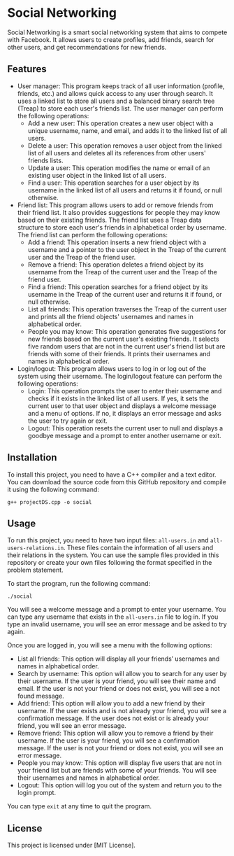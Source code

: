 # Social Networking

Social Networking is a smart social networking system that aims to compete with Facebook. It allows users to create profiles, add friends, search for other users, and get recommendations for new friends.

## Features

- User manager: This program keeps track of all user information (profile, friends, etc.) and allows quick access to any user through search. It uses a linked list to store all users and a balanced binary search tree (Treap) to store each user's friends list. The user manager can perform the following operations:
  - Add a new user: This operation creates a new user object with a unique username, name, and email, and adds it to the linked list of all users.
  - Delete a user: This operation removes a user object from the linked list of all users and deletes all its references from other users' friends lists.
  - Update a user: This operation modifies the name or email of an existing user object in the linked list of all users.
  - Find a user: This operation searches for a user object by its username in the linked list of all users and returns it if found, or null otherwise.
- Friend list: This program allows users to add or remove friends from their friend list. It also provides suggestions for people they may know based on their existing friends. The friend list uses a Treap data structure to store each user's friends in alphabetical order by username. The friend list can perform the following operations:
  - Add a friend: This operation inserts a new friend object with a username and a pointer to the user object in the Treap of the current user and the Treap of the friend user.
  - Remove a friend: This operation deletes a friend object by its username from the Treap of the current user and the Treap of the friend user.
  - Find a friend: This operation searches for a friend object by its username in the Treap of the current user and returns it if found, or null otherwise.
  - List all friends: This operation traverses the Treap of the current user and prints all the friend objects' usernames and names in alphabetical order.
  - People you may know: This operation generates five suggestions for new friends based on the current user's existing friends. It selects five random users that are not in the current user's friend list but are friends with some of their friends. It prints their usernames and names in alphabetical order.
- Login/logout: This program allows users to log in or log out of the system using their username. The login/logout feature can perform the following operations:
  - Login: This operation prompts the user to enter their username and checks if it exists in the linked list of all users. If yes, it sets the current user to that user object and displays a welcome message and a menu of options. If no, it displays an error message and asks the user to try again or exit.
  - Logout: This operation resets the current user to null and displays a goodbye message and a prompt to enter another username or exit.

## Installation

To install this project, you need to have a C++ compiler and a text editor. You can download the source code from this GitHub repository and compile it using the following command:

`g++ projectDS.cpp -o social`

## Usage

To run this project, you need to have two input files: `all-users.in` and `all-users-relations.in`. These files contain the information of all users and their relations in the system. You can use the sample files provided in this repository or create your own files following the format specified in the problem statement.

To start the program, run the following command:

`./social`

You will see a welcome message and a prompt to enter your username. You can type any username that exists in the `all-users.in` file to log in. If you type an invalid username, you will see an error message and be asked to try again.

Once you are logged in, you will see a menu with the following options:

- List all friends: This option will display all your friends’ usernames and names in alphabetical order.
- Search by username: This option will allow you to search for any user by their username. If the user is your friend, you will see their name and email. If the user is not your friend or does not exist, you will see a not found message.
- Add friend: This option will allow you to add a new friend by their username. If the user exists and is not already your friend, you will see a confirmation message. If the user does not exist or is already your friend, you will see an error message.
- Remove friend: This option will allow you to remove a friend by their username. If the user is your friend, you will see a confirmation message. If the user is not your friend or does not exist, you will see an error message.
- People you may know: This option will display five users that are not in your friend list but are friends with some of your friends. You will see their usernames and names in alphabetical order.
- Logout: This option will log you out of the system and return you to the login prompt.

You can type `exit` at any time to quit the program.

## License

This project is licensed under [MIT License].
